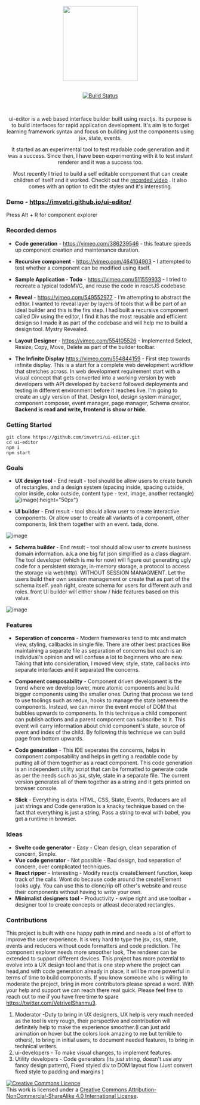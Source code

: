 <div align="center">
  <a href="https://github.com/imvetri/ui-editor">
    <img width="200" height="200" src="https://github.com/imvetri/ui-editor/blob/master/docs/logo_size.jpg">
  </a>
  <br>
  <br>
  
  [![Build Status](https://travis-ci.com/imvetri/ui-editor.svg?branch=master)](https://travis-ci.com/github/imvetri/ui-editor/)

  <br>
  <p>
    ui-editor is a web based interface builder built using reactjs. Its purpose is to build interfaces for rapid application development. It's aim is to forget learning framework syntax and focus on building just the components using jsx, state, events.
  </p>
 <p>
    It started as an experimental tool to test readable code generation and it was a success. Since then, I have been experimenting with it to test instant renderer and it was a success too.
  </p>
<p>
Most recently I tried to build a self editable compoment that can create children of itself and it worked. Checkit out the <a href="https://vimeo.com/464104903">recorded video</a> . It also comes with an option to edit the styles and it's interesting.
</p>

</div>

### Demo - https://imvetri.github.io/ui-editor/ 
Press Alt + R for component explorer

### Recorded demos
* <b>Code generation</b> - https://vimeo.com/386239546 - this feature speeds up component creation and maintenance duration.

* <b>Recursive component</b> - https://vimeo.com/464104903 - I attempted to test whether a component can be modified using itself.

* <b>Sample Application - Todo</b> - https://vimeo.com/511559933 - I tried to recreate a typical todoMVC, and reuse the code in reactJS codebase.

* <b>Reveal</b> - https://vimeo.com/549552977 - I'm attempting to abstract the editor. I wanted to reveal layer by layers of tools that will be part of an ideal builder and this is the firs step. I had built a recursive component called Div using the editor, I find it has the most reusable and efficient design so I made it as part of the codebase and will help me to build a design tool. Mystry Revealed.

* <b>Layout Designer</b>  - https://vimeo.com/554105526 - Implemented Select, Resize, Copy, Move, Delete as part of the builder toolbar.

* <b>The Infinite Display</b> https://vimeo.com/554844159 - First step towards infinite display. This is a start for a complete web development workflow that stretches across. In web development requirement start with a visual concept that gets converted into a working version by web developers with API developed by backend followed deployments and testing in different environment before it reaches live. I'm going to create an ugly version of that. Design tool, design system manager, component composer, event manager, page manager, Schema creator. **Backend is read and write, frontend is show or hide**.

### Getting Started


```
git clone https://github.com/imvetri/ui-editor.git
cd ui-editor
npm i
npm start

```

### Goals
* <b>UX design tool</b> - End result - tool should be allow users to create bunch of rectangles, and a design system (spacing inside, spacing outside, color inside, color outside, content type - text, image, another rectangle)
![image](https://user-images.githubusercontent.com/6542274/126032138-207c871a-988d-4aca-8338-5fef7dfd68fe.png){:height="50px"}

* <b>UI builder</b> - End result - tool should allow user to create interactive components. Or allow user to create all variants of a component, other components, link them together with an event. tada, done.

![image](https://user-images.githubusercontent.com/6542274/126032184-3ea1dfbf-7da7-444a-a29a-6ef020f7bc88.png)

* <b>Schema builder</b> - End result - tool should allow user to create business domain information. a.k.a one big fat json simplified as a class diagram. The tool developer (which is me for now) will figure out generating ugly code for a persistent storage, in-memory storage, a protocol to access the storage via web(http). WITHOUT SESSION MANAGMENT. Let the users build their own session management or create that as part of the schema itself. yeah right, create schema for users for different auth and roles. front UI builder will either show / hide features based on this value.

![image](https://user-images.githubusercontent.com/6542274/126032164-87b2ce4a-6c9a-4809-a87c-75316d0080ec.png)


### Features
* <b>Seperation of concerns</b> - Modern frameworks tend to mix and match view, styling, callbacks in single file. There are other best practices like maintaining a separate file as separation of concerns but each is an individual's opinion and will confuse a lot to beginners who are new. Taking that into consideration, I moved view, style, state, callbacks into separate interfaces and it separated the concerns.

* <b>Component composability</b> - Component driven development is the trend where we develop lower, more atomic components and build bigger components using the smaller ones. During that process we tend to use toolings such as redux, hooks to manage the state between the components. Instead, we can mirror the event model of DOM that bubbles upwards to components. In this technique a child component can publish actions and a parent component can subscribe to it. This event will carry information about child component's state, source of event and index of the child. By following this technique we can build page from bottom upwards.

* <b>Code generation</b> - This IDE seperates the concerns, helps in component composability and helps in getting a readable code by putting all of them together as a react component. This code generation is an independent utility script that can be formatted to generate code as per the needs such as jsx, style, state in a separate file. The current version generates all of them together as a string and it gets printed on browser console.

* <b>Slick</b> - Everything is data. HTML, CSS, State, Events, Reducers are all just strings and Code generation is a knacky technique based on the fact that everything is just a string. Pass a string to eval with babel, you get a runtime in browser.

### Ideas
* <b>Svelte code generator</b> - Easy - Clean design, clean separation of concern, Simple.
* <b>Vue code generator</b> - Not possible - Bad design, bad separation of concern, over complicated techniques.
* <b>React ripper</b> - Interesting - Modify reactjs createElement function, keep track of the calls. Wont do because code around the createElement looks ugly. You can use this to clone/rip off other's website and reuse their components without having to write your own.
* <b>Minimalist designers tool</b> - Productivity - swipe right and use toolbar + designer tool to create concepts or atleast decorated rectangles.

### Contributions
This project is built with one happy path in mind and needs a lot of effort to improve the user experience. It is very hard to type the jsx, css, state, events and reducers without code formatters and code prediction. The component explorer needs more smoother look, The renderer can be extended to support different devices. This project has more potential to evolve into a UX design tool and that is one step where the project can head,and with code generation already in place, it will be more powerful in terms of time to build components. If you know someone who is willing to moderate the project, bring in more contributors please spread a word.  With your help and support we can reach there real quick. Please feel free to reach out to me if you have free time to spare https://twitter.com/VetrivelShanmu3.

1. Moderator -Duty to bring in UX designers, UX help is very much needed as the tool is very rough, their perspective and contribution will definitely help to make the experience smoother.(I can just add animation on hover but the colors look amazing to me but terrible to others), to bring in initial users, to document needed features, to bring in technical writers.
2. ui-developers - To make visual changes, to implement features.
3. Utility developers - Code generators (its just string, doesn't use any fancy design pattern), Fixed styled div to DOM layout flow (Just convert fixed style to padding and margins )



<a rel="license" href="http://creativecommons.org/licenses/by-nc-sa/4.0/"><img alt="Creative Commons Licence" style="border-width:0" src="https://i.creativecommons.org/l/by-nc-sa/4.0/88x31.png" /></a><br />This work is licensed under a <a rel="license" href="http://creativecommons.org/licenses/by-nc-sa/4.0/">Creative Commons Attribution-NonCommercial-ShareAlike 4.0 International License</a>.


